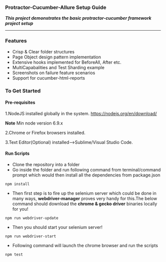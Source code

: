 <h3>Protractor-Cucumber-Allure Setup Guide</h3>

<p>
<i><strong>This project demonstrates the basic protractor-cucumber framework project setup</strong></i>
</p>

---


### Features
* Crisp & Clear folder structures
* Page Object design pattern implementation
* Extensive hooks implemented for BeforeAll, After etc.
* MultiCapabalities and Test Sharding example
* Screenshots on failure feature scenarios
* Support for cucumber-html-reports

### To Get Started

#### Pre-requisites
1.NodeJS installed globally in the system.
https://nodejs.org/en/download/

**Note** Min node version 6.9.x

2.Chrome or Firefox browsers installed.

3.Text Editor(Optional) installed-->Sublime/Visual Studio Code.

#### Run Scripts
* Clone the repository into a folder
* Go inside the folder and run following command from terminal/command prompt which would then install all the dependencies from package.json

```
npm install
```

* Then first step is to fire up the selenium server which could be done in many ways,  **webdriver-manager** proves very handy for this.The below command should download the **chrome & gecko driver** binaries locally for you!

```
npm run webdriver-update
``` 

* Then you should start your selenium server!
```
npm run webdriver-start
```

* Following command will launch the chrome browser and run the scripts

```
npm test
```

